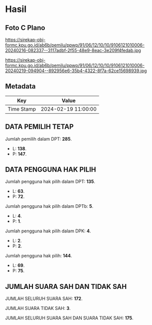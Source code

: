 # Hasil

## Foto C Plano

https://sirekap-obj-formc.kpu.go.id/ab6b/pemilu/ppwp/91/06/12/10/10/9106121010006-20240216-082337--3117adbf-2f55-48e9-8eac-3e209f4fedab.jpg

https://sirekap-obj-formc.kpu.go.id/ab6b/pemilu/ppwp/91/06/12/10/10/9106121010006-20240219-094904--892956e6-35b4-4322-8f7a-62ce15698939.jpg


## Metadata

| Key        | Value               |
| ---------- | ------------------- |
| Time Stamp | 2024-02-19 11:00:00 |


## DATA PEMILIH TETAP

Jumlah pemilih dalam DPT: **285**.
 * L: **138**.
 * P: **147**.

## DATA PENGGUNA HAK PILIH

Jumlah pengguna hak pilih dalam DPT: **135**.
 * L: **63**.
 * P: **72**.

Jumlah pengguna hak pilih dalam DPTb: **5**.
 * L: **4**.
 * P: **1**.

Jumlah pengguna hak pilih dalam DPK: **4**.
 * L: **2**.
 * P: **2**.

Jumlah pengguna hak pilih: **144**.
 * L: **69**.
 * P: **75**.

## JUMLAH SUARA SAH DAN TIDAK SAH

JUMLAH SELURUH SUARA SAH: **172**.

JUMLAH SUARA TIDAK SAH: **3**.

JUMLAH SELURUH SUARA SAH DAN SUARA TIDAK SAH: **175**.


